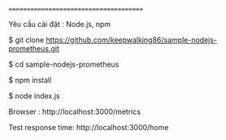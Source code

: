                                      =====================================

Yêu cầu cài đặt : Node.js, npm

$ git clone https://github.com/keepwalking86/sample-nodejs-prometheus.git

$ cd sample-nodejs-prometheus

$ npm install

$ node index.js

Browser : http://localhost:3000/metrics

Test response time: http://localhost:3000/home

